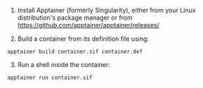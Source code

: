 1. Install Apptainer (formerly Singularity), either from your Linux
   distribution's package manager or from https://github.com/apptainer/apptainer/releases/

2. Build a container from its definition file using:
```
apptainer build container.sif container.def
```

3. Run a shell inside the container:
```
apptainer run container.sif
```
